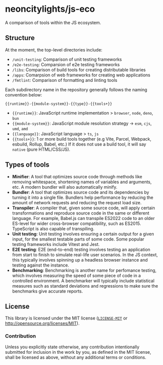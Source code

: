 # neoncitylights/js-eco

A comparison of tools within the JS ecosystem.

## Structure

At the moment, the top-level directories include:
- `/unit-testing`: Comparison of unit testing frameworks
- `/e2e-testing`: Comparsion of e2e testing frameworks
- `/libs`: Comparison of build tools for creating distributable libraries
- `/apps`: Comarpsion of web frameworks for creating web applications
- `/fmtlint`: Comparison of formatting and linting tools

Each subdirectory name in the repository generally follows the naming convention below:

```
{{runtime}}-{{module-system}}-{{type}}-{{tools+}}
```

- `{{runtime}}`: JavaScript runtime implementation > `browser`, `node`, `deno`, `bun`
- `{{module-system}}`: JavaScript module resolution strategy -> `esm`, `cjs`, `umd`, `amd`
- `{{language}}`: JavaScript language > `ts`, `js`
- `{{tools+}}`: 1 or more build tools together (e.g Vite, Parcel, Webpack, esbuild, Rollup, Babel, etc.) If it does not use a build tool, it will say `native` (pure HTML/CSS/JS).

## Types of tools

- **Minifier**: A tool that optimizes source code through methods like removing whitespace, shortening names of variables and arguments, etc. A modern bundler will also automatically minify.
- **Bundler**: A tool that optimizes source code and its dependencies by turning it into a single file. Bundlers help performance by reducing the amount of network requests and reducing the request load size.
- **Transpiler**: A compiler that, given some source code, will apply certain transformations and reproduce source code in the same or different language. For example, Babel.js can transpile ES2022 code to an older ES-level for wider cross-browser compatibility, such as ES2015. TypeScript is also capable of transpiling.
- **Unit testing**: Unit testing involves ensuring a certain output for a given input, for the smallest testable parts of some code. Some popular testing frameworks include Vitest and Jest.
- **E2E testing**: E2E (end-to-end) testing involves testing an application from start to finish to simulate real-life user scenarios. In the JS context, this typically involves spinning up a headless browser instance and testing against the instance.
- **Benchmarking**: Benchmarking is another name for perfomance testing, which involves measuring the speed of some piece of code in a controlled environment. A benchmarker will typically include statistical measures such as standard deviations and regressions to make sure the benchmarks give accurate reports.

## License

This library is licensed under the MIT license ([`LICENSE-MIT`](./LICENSE) or <http://opensource.org/licenses/MIT>).

### Contribution

Unless you explicitly state otherwise, any contribution intentionally submitted for inclusion in the work by you, as defined in the MIT license, shall be licensed as above, without any additional terms or conditions.
